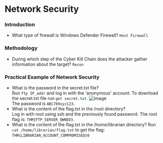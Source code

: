 # Network Security

### Introduction
- What type of firewall is Windows Defender Firewall? `Host Firewall`

### Methodology
- During which step of the Cyber Kill Chain does the attacker gather information about the target? `Recon`

### Practical Example of Network Security
- What is the password in the secret.txt file? <br />
Run `ftp IP_addr` and log in with the 'anonymous' account. To download the secret.txt file run `get secret.txt`.
![image](https://github.com/user-attachments/assets/67dea185-ceb2-4920-a7dc-8191039c41a8)<br />
The password is `ABC789xyz123`.
- What is the content of the flag.txt in the /root directory? <br />
Log in with root using ssh and the previously found password. The root flag is: `THM{FTP_SERVER_OWNED}`.
- What is the content of the flag.txt in the /home/librarian directory?
Run `cat /home/librarian/flag.txt` to get the flag: `THM{LIBRARIAN_ACCOUNT_COMPROMISED}0`
